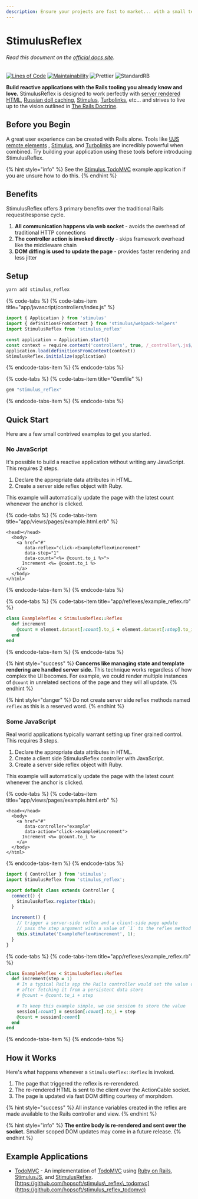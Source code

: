 ```yaml
---
description: Ensure your projects are fast to market... with a small team
---
```


# StimulusReflex

###### Read this document on the [official docs site](https://docs.stimulusreflex.com).

[![Lines of Code](http://img.shields.io/badge/lines_of_code-359-brightgreen.svg?style=flat)](http://blog.codinghorror.com/the-best-code-is-no-code-at-all/)
[![Maintainability](https://api.codeclimate.com/v1/badges/2b24fdbd1ae37a24bedb/maintainability)](https://codeclimate.com/github/hopsoft/stimulus_reflex/maintainability)
![Prettier](https://github.com/hopsoft/stimulus_reflex/workflows/Prettier/badge.svg)
![StandardRB](https://github.com/hopsoft/stimulus_reflex/workflows/StandardRB/badge.svg)

**Build reactive applications with the Rails tooling you already know and love.** StimulusReflex is designed to work perfectly with [server rendered HTML](https://guides.rubyonrails.org/action_view_overview.html), [Russian doll caching](https://edgeguides.rubyonrails.org/caching_with_rails.html#russian-doll-caching), [Stimulus](https://stimulusjs.org/), [Turbolinks](https://www.youtube.com/watch?v=SWEts0rlezA), etc... and strives to live up to the vision outlined in [The Rails Doctrine](https://rubyonrails.org/doctrine/).

## Before you Begin

A great user experience can be created with Rails alone. Tools like [UJS remote elements](https://guides.rubyonrails.org/working_with_javascript_in_rails.html#remote-elements) , [Stimulus](https://stimulusjs.org/), and [Turbolinks](https://github.com/turbolinks/turbolinks) are incredibly powerful when combined. Try building your application using these tools before introducing StimulusReflex.

{% hint style="info" %}
See the [Stimulus TodoMVC](https://github.com/hopsoft/stimulus_todomvc) example application if you are unsure how to do this.
{% endhint %}

## Benefits

StimulusReflex offers 3 primary benefits over the traditional Rails request/response cycle.

1. **All communication happens via web socket** - avoids the overhead of traditional HTTP connections
2. **The controller action is invoked directly** - skips framework overhead like the middleware chain
3. **DOM diffing is used to update the page** - provides faster rendering and less jitter

## Setup

```bash
yarn add stimulus_reflex
```

{% code-tabs %}
{% code-tabs-item title="app/javascript/controllers/index.js" %}
```javascript
import { Application } from 'stimulus'
import { definitionsFromContext } from 'stimulus/webpack-helpers'
import StimulusReflex from 'stimulus_reflex'

const application = Application.start()
const context = require.context('controllers', true, /_controller\.js$/)
application.load(definitionsFromContext(context))
StimulusReflex.initialize(application)
```
{% endcode-tabs-item %}
{% endcode-tabs %}

{% code-tabs %}
{% code-tabs-item title="Gemfile" %}
```ruby
gem "stimulus_reflex"
```
{% endcode-tabs-item %}
{% endcode-tabs %}

## Quick Start

Here are a few small contrived examples to get you started.

### No JavaScript

It's possible to build a reactive application without writing any JavaScript. This requires 2 steps.

1. Declare the appropriate data attributes in HTML.
2. Create a server side reflex object with Ruby.

This example will automatically update the page with the latest count whenever the anchor is clicked.

{% code-tabs %}
{% code-tabs-item title="app/views/pages/example.html.erb" %}
```text
<head></head>
  <body>
    <a href="#"
       data-reflex="click->ExampleReflex#increment"
       data-step="1"
       data-count="<%= @count.to_i %>">
      Increment <%= @count.to_i %>
    </a>
  </body>
</html>
```
{% endcode-tabs-item %}
{% endcode-tabs %}

{% code-tabs %}
{% code-tabs-item title="app/reflexes/example\_reflex.rb" %}
```ruby
class ExampleReflex < StimulusReflex::Reflex
  def increment
    @count = element.dataset[:count].to_i + element.dataset[:step].to_i
  end
end
```
{% endcode-tabs-item %}
{% endcode-tabs %}

{% hint style="success" %}
**Concerns like managing state and template rendering are handled server side.** This technique works regardless of how complex the UI becomes. For example, we could render multiple instances of `@count` in unrelated sections of the page and they will all update.
{% endhint %}

{% hint style="danger" %}
Do not create server side reflex methods named `reflex` as this is a reserved word.
{% endhint %}

### Some JavaScript

Real world applications typically warrant setting up finer grained control. This requires 3 steps.

1. Declare the appropriate data attributes in HTML.
2. Create a client side StimulusReflex controller with JavaScript.
3. Create a server side reflex object with Ruby.

This example will automatically update the page with the latest count whenever the anchor is clicked.

{% code-tabs %}
{% code-tabs-item title="app/views/pages/example.html.erb" %}
```text
<head></head>
  <body>
    <a href="#"
       data-controller="example"
       data-action="click->example#increment">
      Increment <%= @count.to_i %>
    </a>
  </body>
</html>
```
{% endcode-tabs-item %}
{% endcode-tabs %}

```javascript
import { Controller } from 'stimulus';
import StimulusReflex from 'stimulus_reflex';

export default class extends Controller {
  connect() {
    StimulusReflex.register(this);
  }

  increment() {
    // trigger a server-side reflex and a client-side page update
    // pass the step argument with a value of `1` to the reflex method
    this.stimulate('ExampleReflex#increment', 1);
  }
}
```

{% code-tabs %}
{% code-tabs-item title="app/reflexes/example\_reflex.rb" %}
```ruby
class ExampleReflex < StimulusReflex::Reflex
  def increment(step = 1)
    # In a typical Rails app the Rails controller would set the value of @count
    # after fetching it from a persistent data store
    # @count = @count.to_i + step

    # To keep this example simple, we use session to store the value
    session[:count] = session[:count].to_i + step
    @count = session[:count]
  end
end
```
{% endcode-tabs-item %}
{% endcode-tabs %}

## How it Works

Here's what happens whenever a `StimulusReflex::Reflex` is invoked.

1. The page that triggered the reflex is re-rerendered.
2. The re-rendered HTML is sent to the client over the ActionCable socket.
3. The page is updated via fast DOM diffing courtesy of morphdom.

{% hint style="success" %}
All instance variables created in the reflex are made available to the Rails controller and view.
{% endhint %}

{% hint style="info" %}
**The entire body is re-rendered and sent over the socket.** Smaller scoped DOM updates may come in a future release.
{% endhint %}

## Example Applications

* [TodoMVC](https://stimulus-reflex-todomvc.herokuapp.com) - An implementation of [TodoMVC](http://todomvc.com/) using [Ruby on Rails](https://rubyonrails.org/), [StimulusJS](https://stimulusjs.org/), and [StimulusReflex](https://github.com/hopsoft/stimulus_reflex). [https://github.com/hopsoft/stimulus\_reflex\_todomvc](https://github.com/hopsoft/stimulus_reflex_todomvc)

